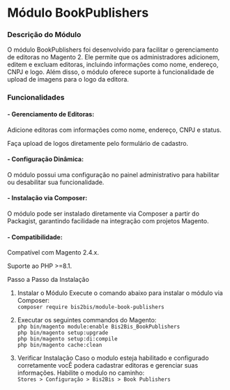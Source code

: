 # Módulo BookPublishers


### Descrição do Módulo  
O módulo BookPublishers foi desenvolvido para facilitar o gerenciamento de editoras no Magento 2. Ele permite que os administradores adicionem, editem e excluam editoras, incluindo informações como nome, endereço, CNPJ e logo. Além disso, o módulo oferece suporte à funcionalidade de upload de imagens para o logo da editora.

### Funcionalidades
#### - Gerenciamento de Editoras:

Adicione editoras com informações como nome, endereço, CNPJ e status.

Faça upload de logos diretamente pelo formulário de cadastro.

#### - Configuração Dinâmica:

O módulo possui uma configuração no painel administrativo para habilitar ou desabilitar sua funcionalidade.

#### - Instalação via Composer:

O módulo pode ser instalado diretamente via Composer a partir do Packagist, garantindo facilidade na integração com projetos Magento.

#### - Compatibilidade:

Compatível com Magento 2.4.x.

Suporte ao PHP >=8.1.

Passo a Passo da Instalação
1. Instalar o Módulo
Execute o comando abaixo para instalar o módulo via Composer:  
``` composer require bis2bis/module-book-publishers ```
2. Executar os seguintes commandos do Magento:  
``` php bin/magento module:enable Bis2Bis_BookPublishers ```  
``` php bin/magento setup:upgrade ```  
``` php bin/magento setup:di:compile ```  
``` php bin/magento cache:clean ```

4. Verificar Instalação
Caso o modulo esteja habilitado e configurado corretamente vocÊ podera cadastrar editoras e gerenciar suas informações.
Habilite o modulo no caminho:   
``` Stores > Configuração > Bis2Bis > Book Publishers ```
